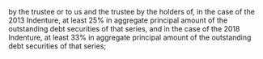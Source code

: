 by the trustee or to us and the trustee by the holders of, in the case of the 2013 Indenture, at least 25%
in aggregate principal amount of the outstanding debt securities of that series, and in the case of the
2018 Indenture, at least 33% in aggregate principal amount of the outstanding debt securities of that
series;